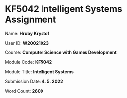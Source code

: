 # KF5042 Intelligent Systems Assignment

Name: __Hruby Krystof__

User ID: __W20021023__

Course: __Computer Science with Games Development__

Module Code: __KF5042__

Module Title: __Intelligent Systems__

Submission Date: __4. 5. 2022__

Word Count: __2609__
